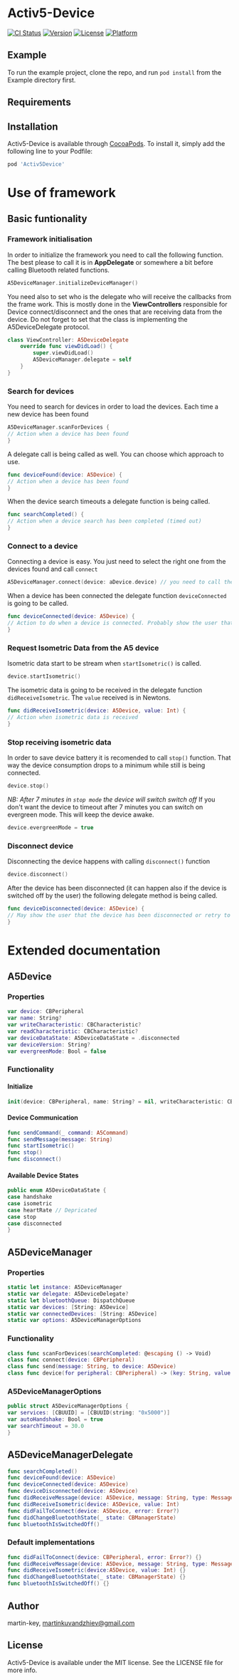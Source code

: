 # Activ5-Device

[![CI Status](https://img.shields.io/travis/starbuckbg/Activ5-Device.svg?style=flat)](https://travis-ci.org/starbuckbg/Activ5-Device)
[![Version](https://img.shields.io/cocoapods/v/Activ5-Device.svg?style=flat)](https://cocoapods.org/pods/Activ5-Device)
[![License](https://img.shields.io/cocoapods/l/Activ5-Device.svg?style=flat)](https://cocoapods.org/pods/Activ5-Device)
[![Platform](https://img.shields.io/cocoapods/p/Activ5-Device.svg?style=flat)](https://cocoapods.org/pods/Activ5-Device)

## Example

To run the example project, clone the repo, and run `pod install` from the Example directory first.

## Requirements

## Installation

Activ5-Device is available through [CocoaPods](https://cocoapods.org). To install
it, simply add the following line to your Podfile:

```ruby
pod 'Activ5Device'
```

# Use of framework

## Basic funtionality

### Framework initialisation
In order to initialize the framework you need to call the following function. The best please to call it is in **AppDelegate** or somewhere a bit before calling Bluetooth related functions.

```swift
A5DeviceManager.initializeDeviceManager()
```

You need also to set who is the delegate who will receive the callbacks from the frame work. This is mostly done in the **ViewControllers** responsible for Device connect/disconnect and the ones that are receiving data from the device. Do not forget to set that the class is implementing the A5DeviceDelegate protocol.

```swift
class ViewController: A5DeviceDelegate
    override func viewDidLoad() {
        super.viewDidLoad()
        A5DeviceManager.delegate = self
    }
}
```

### Search for devices
You need to search for devices in order to load the devices. Each time a new device has been found

```swift
A5DeviceManager.scanForDevices {
// Action when a device has been found
}
```

A delegate call is being called as well. You can choose which approach to use.
```swift
func deviceFound(device: A5Device) {
// Action when a device has been found
}
```

When the device search timeouts a delegate function is being called.
```swift
func searchCompleted() {
// Action when a device search has been completed (timed out)
}
```


### Connect to a device
Connecting a device is easy. You just need to select the right one from the devices found and call  `connect`
```swift
A5DeviceManager.connect(device: aDevice.device) // you need to call the CBDevice property of the A5Device. 
```

When a device has been connected the delegate function `deviceConnected` is going to be called.
```swift
func deviceConnected(device: A5Device) {
// Action to do when a device is connected. Probably show the user that connection is successful and then call 
}
```

### Request Isometric Data from the A5 device
Isometric data start to be stream when `startIsometric()` is called.
```swift
device.startIsometric()
```

The isometric data is going to be received in the delegate function `didReceiveIsometric`. The `value` received is in Newtons.
```swift
func didReceiveIsometric(device: A5Device, value: Int) {
// Action when isometric data is received
}
```

### Stop receiving isometric data
In order to save device battery it is recomended to call `stop()` function. That way the device consumption drops to a minimum while still is being connected. 

```swift
device.stop()
```
_NB: After 7 minutes in `stop mode` the device will switch switch off_
If you don't want the device to timeout after 7 minutes you can switch on evergreen mode. This will keep the device awake.

```swift
device.evergreenMode = true
```

### Disconnect device
Disconnecting the device happens with calling `disconnect()` function
```swift 
device.disconnect()
```

After the device has been disconnected (it can happen also if the device is switched off by the user) the following delegate method is being called.
```swift
func deviceDisconnected(device: A5Device) {
// May show the user that the device has been disconnected or retry to connect if needed.
}
```


# Extended documentation

## A5Device
### Properties
```swift
var device: CBPeripheral
var name: String?
var writeCharacteristic: CBCharacteristic?
var readCharacteristic: CBCharacteristic?
var deviceDataState: A5DeviceDataState = .disconnected
var deviceVersion: String?
var evergreenMode: Bool = false
```

### Functionality
#### Initialize
```swift
init(device: CBPeripheral, name: String? = nil, writeCharacteristic: CBCharacteristic? = nil, readCharacteristic: CBCharacteristic? = nil)
```

#### Device Communication
```swift
func sendCommand(_ command: A5Command)
func sendMessage(message: String)
func startIsometric()
func stop()
func disconnect()
```

#### Available Device States
```swift
public enum A5DeviceDataState {
case handshake
case isometric
case heartRate // Depricated
case stop
case disconnected
}
```

## A5DeviceManager
### Properties
```swift
static let instance: A5DeviceManager
static var delegate: A5DeviceDelegate?
static let bluetoothQueue: DispatchQueue
static var devices: [String: A5Device]
static var connectedDevices: [String: A5Device]
static var options: A5DeviceManagerOptions
```

### Functionality
```swift
class func scanForDevices(searchCompleted: @escaping () -> Void)
class func connect(device: CBPeripheral)
class func send(message: String, to device: A5Device)
class func device(for peripheral: CBPeripheral) -> (key: String, value:A5Device)?
```

### A5DeviceManagerOptions
```swift
public struct A5DeviceManagerOptions {
var services: [CBUUID] = [CBUUID(string: "0x5000")]
var autoHandshake: Bool = true
var searchTimeout = 30.0
}
```

## A5DeviceManagerDelegate
```swift
func searchCompleted()
func deviceFound(device: A5Device)
func deviceConnected(device: A5Device)
func deviceDisconnected(device: A5Device)
func didReceiveMessage(device: A5Device, message: String, type: MessageType)
func didReceiveIsometric(device: A5Device, value: Int)
func didFailToConnect(device: A5Device, error: Error?)
func didChangeBluetoothState(_ state: CBManagerState)
func bluetoothIsSwitchedOff()
```

### Default implementations
```swift
func didFailToConnect(device: CBPeripheral, error: Error?) {}
func didReceiveMessage(device: A5Device, message: String, type: MessageType) {}
func didReceiveIsometric(device:A5Device, value: Int) {}
func didChangeBluetoothState(_ state: CBManagerState) {}
func bluetoothIsSwitchedOff() {}
```


## Author

martin-key, martinkuvandzhiev@gmail.com

## License

Activ5-Device is available under the MIT license. See the LICENSE file for more info.
